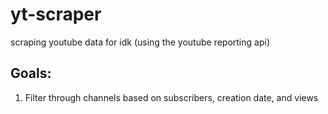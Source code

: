# yt-scraper
scraping youtube data for idk (using the youtube reporting api)

## Goals:
1. Filter through channels based on subscribers, creation date, and views
 


